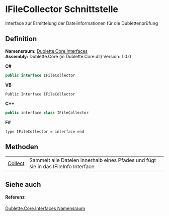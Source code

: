# IFileCollector Schnittstelle


Interface zur Ermittelung der Dateiinformationen für die Dublettenprüfung



## Definition
**Namensraum:** <a href="N_Dublette_Core_Interfaces.md">Dublette.Core.Interfaces</a>  
**Assembly:** Dublette.Core (in Dublette.Core.dll) Version: 1.0.0

**C#**
``` C#
public interface IFileCollector
```
**VB**
``` VB
Public Interface IFileCollector
```
**C++**
``` C++
public interface class IFileCollector
```
**F#**
``` F#
type IFileCollector = interface end
```



## Methoden
<table>
<tr>
<td><a href="M_Dublette_Core_Interfaces_IFileCollector_Collect.md">Collect</a></td>
<td>Sammelt alle Dateien innerhalb eines Pfades und fügt sie in das IFileInfo Interface</td></tr>
</table>

## Siehe auch


#### Referenz
<a href="N_Dublette_Core_Interfaces.md">Dublette.Core.Interfaces Namensraum</a>  
